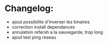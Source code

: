 Changelog:
===

- ajout possibilite d'inverser les binaires 
- correction install dependances
- annulation refersh a la sauvegarde, trop long
- ajout test ping reseau